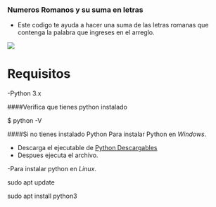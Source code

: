 ### Numeros Romanos y su suma en letras

- Este codigo te ayuda a hacer una suma de las letras romanas que contenga la palabra que ingreses en el arreglo.

![](https://www.smartick.es/blog/wp-content/uploads/n%C3%BAmeros-romanos-I.png)

# Requisitos
-Python 3.x


####Verifica que tienes python instalado

$ python -V

####Si no tienes instalado Python
Para instalar Python en *Windows*.
- Descarga el ejecutable de [Python Descargables](https://www.python.org/downloads/ "Python Descargables")
- Despues ejecuta el archivo.

-Para instalar python en  *Linux*.

   sudo apt update
   
  sudo apt install python3
